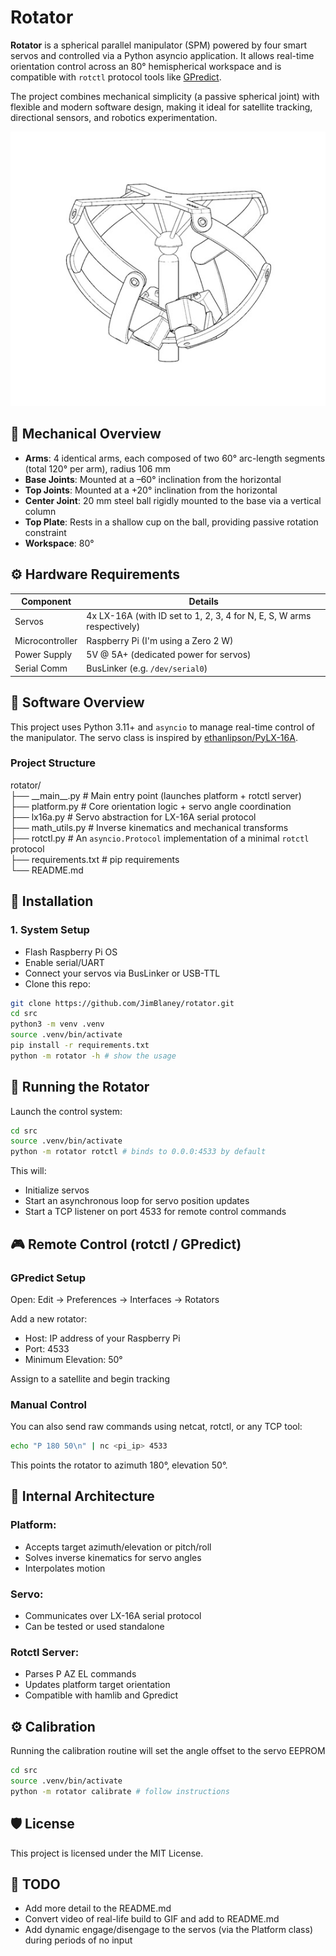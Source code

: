 # Rotator

**Rotator** is a spherical parallel manipulator (SPM) powered by four smart servos and controlled via a Python asyncio application. It allows real-time orientation control across an 80° hemispherical workspace and is compatible with `rotctl` protocol tools like [GPredict](https://gpredict.oz9aec.net/).

The project combines mechanical simplicity (a passive spherical joint) with flexible and modern software design, making it ideal for satellite tracking, directional sensors, and robotics experimentation.

![diagram](https://github.com/JimBlaney/rotator/blob/main/assets/diagram.jpg?raw=true)

## 📐 Mechanical Overview

- **Arms**: 4 identical arms, each composed of two 60° arc-length segments (total 120° per arm), radius 106 mm
- **Base Joints**: Mounted at a –60° inclination from the horizontal
- **Top Joints**: Mounted at a +20° inclination from the horizontal
- **Center Joint**: 20 mm steel ball rigidly mounted to the base via a vertical column
- **Top Plate**: Rests in a shallow cup on the ball, providing passive rotation constraint
- **Workspace**: 80°

## ⚙️ Hardware Requirements

| Component              | Details                                                      |
|------------------------|--------------------------------------------------------------|
| Servos                 | 4x LX-16A (with ID set to 1, 2, 3, 4 for N, E, S, W arms respectively)|
| Microcontroller        | Raspberry Pi (I'm using a Zero 2 W)                      |
| Power Supply           | 5V @ 5A+ (dedicated power for servos)                        |
| Serial Comm            | BusLinker (e.g. `/dev/serial0`)           |

## 📁 Software Overview

This project uses Python 3.11+ and `asyncio` to manage real-time control of the manipulator. The servo class is inspired by [ethanlipson/PyLX-16A](https://github.com/ethanlipson/PyLX-16A).

### Project Structure

rotator/  
├── \_\_main\_\_.py # Main entry point (launches platform + rotctl server)  
├── platform.py # Core orientation logic + servo angle coordination  
├── lx16a.py # Servo abstraction for LX-16A serial protocol  
├── math_utils.py # Inverse kinematics and mechanical transforms  
├── rotctl.py # An `asyncio.Protocol` implementation of a minimal `rotctl` protocol  
├── requirements.txt # pip requirements   
└── README.md  

## 🔧 Installation

### 1. System Setup

- Flash Raspberry Pi OS
- Enable serial/UART
- Connect your servos via BusLinker or USB-TTL
- Clone this repo:

```bash
git clone https://github.com/JimBlaney/rotator.git
cd src
python3 -m venv .venv
source .venv/bin/activate
pip install -r requirements.txt
python -m rotator -h # show the usage
```

## 🚀 Running the Rotator

Launch the control system:

```bash
cd src
source .venv/bin/activate
python -m rotator rotctl # binds to 0.0.0:4533 by default
```

This will:

* Initialize servos
* Start an asynchronous loop for servo position updates
* Start a TCP listener on port 4533 for remote control commands

## 🎮 Remote Control (rotctl / GPredict)

### GPredict Setup

Open: Edit → Preferences → Interfaces → Rotators

Add a new rotator:

* Host: IP address of your Raspberry Pi
* Port: 4533
* Minimum Elevation: 50°

Assign to a satellite and begin tracking

### Manual Control

You can also send raw commands using netcat, rotctl, or any TCP tool:

```bash
echo "P 180 50\n" | nc <pi_ip> 4533
```

This points the rotator to azimuth 180°, elevation 50°.

## 🧠 Internal Architecture

### Platform:
- Accepts target azimuth/elevation or pitch/roll
- Solves inverse kinematics for servo angles
- Interpolates motion

### Servo:
- Communicates over LX-16A serial protocol
- Can be tested or used standalone

### Rotctl Server:
- Parses P AZ EL commands
- Updates platform target orientation
- Compatible with hamlib and Gpredict

## ⚙️ Calibration

Running the calibration routine will set the angle offset to the servo EEPROM

```bash
cd src
source .venv/bin/activate
python -m rotator calibrate # follow instructions
```

## 🛡 License

This project is licensed under the MIT License.

## 🚧 TODO

* Add more detail to the README.md
* Convert video of real-life build to GIF and add to README.md
* Add dynamic engage/disengage to the servos (via the Platform class) during periods of no input
